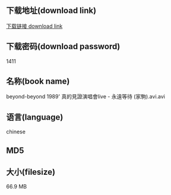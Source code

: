 ## 下载地址(download link)
[下载链接 download link](https://voluble-croquembouche-d321dc.netlify.app/?s=beyond-beyond+1989%27+%E7%9C%9F%E7%9A%84%E8%A6%8B%E8%AD%89%E6%BC%94%E5%94%B1%E6%9C%83live+-+%E6%B0%B8%E9%81%A0%E7%AD%89%E5%BE%85+%28%E5%AE%B6%E9%A7%92%29.avi)

## 下载密码(download password)
1411

## 名称(book name)
beyond-beyond 1989' 真的見證演唱會live - 永遠等待 (家駒).avi.avi

## 语言(language)
chinese

## MD5


## 大小(filesize)
66.9 MB
